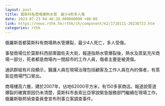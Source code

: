 ```yaml
---
layout: post
title: 莫斯科有商場爆熱水管　最少4死多人傷
date: 2023-07-23 04:46:28.000000000 +08:00
link: https://news.rthk.hk/rthk/ch/component/k2/1710111-20230723.htm
categories: rthk
---
```


俄羅斯首都莫斯科有商場熱水管爆裂，最少4人死亡，多人受傷。

事發商場位於莫斯科西部庫圖佐夫大街，報道指熱水管爆裂後，熱水及蒸氣充斥商場一部分，死者都是商場內一間超市的工作人員，傷者主要是被燙傷。

通訊群組有片段顯示，醫護人員在現場治理包括顧客及工作人員在內的傷者，有蒸氣從商場門口冒出。

商場樓高六層，建於2007年，佔地62000平方米，有150多家商店。報道說管道爆裂的確實原因仍未清楚，莫斯科市長索比亞寧說緊急服務部門繼續在現場工作。俄羅斯聯邦偵查委員會宣布刑事立案調查事件。
